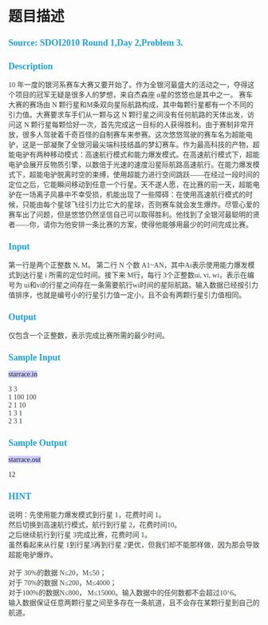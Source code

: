 # 题目描述


<h2 style="text-align:left;color:#1BA1E2;font-family:simsun;font-size:18px;margin-left:0px;">
<span style="font-family:Verdana;">Source: SDOI2010 Round 1,Day 2,Problem 3.</span> 
</h2>
<h2 style="text-align:left;color:#1BA1E2;font-family:simsun;font-size:18px;margin-left:0px;">
<span style="font-family:Verdana;"> </span> 
</h2>
<h2 style="text-align:left;color:#1BA1E2;font-family:simsun;font-size:18px;margin-left:0px;">
<span style="font-family:Verdana;">Description</span> 
</h2>
<div style="text-align:left;color:#323E32;font-family:simsun;font-size:14px;margin-left:0px;">
<span style="font-family:Verdana;">10 年一度的银河系赛车大赛又要开始了。作为全银河最盛大的活动之一，夺得这个项目的冠军无疑是很多人的梦想，来自杰森座 α星的悠悠也是其中之一。 赛车大赛的赛场由 N 颗行星和M条双向星际航路构成，其中每颗行星都有一个不同的引力值。大赛要求车手们从一颗与这 N 颗行星之间没有任何航路的天体出发，访问这 N 颗行星每颗恰好一次，首先完成这一目标的人获得胜利。由于赛制非常开放，很多人驾驶着千奇百怪的自制赛车来参赛。这次悠悠驾驶的赛车名为超能电驴，这是一部凝聚了全银河最尖端科技结晶的梦幻赛车。作为最高科技的产物，超能电驴有两种移动模式：高速航行模式和能力爆发模式。在高速航行模式下，超能电驴会展开反物质引擎，以数倍于光速的速度沿星际航路高速航行。在能力爆发模式下，超能电驴脱离时空的束缚，使用超能力进行空间跳跃——在经过一段时间的定位之后，它能瞬间移动到任意一个行星。天不遂人愿，在比赛的前一天，超能电驴在一场离子风暴中不幸受损，机能出现了一些障碍：在使用高速航行模式的时候，只能由每个星球飞往引力比它大的星球，否则赛车就会发生爆炸。尽管心爱的赛车出了问题，但是悠悠仍然坚信自己可以取得胜利。他找到了全银河最聪明的贤者——你，请你为他安排一条比赛的方案，使得他能够用最少的时间完成比赛。</span> 
</div>
<h2 style="text-align:left;color:#1BA1E2;font-family:simsun;font-size:18px;margin-left:0px;">
<span style="font-family:Verdana;">Input</span> 
</h2>
<div style="text-align:left;color:#323E32;font-family:simsun;font-size:14px;margin-left:0px;">
<span style="font-family:Verdana;">第一行是两个正整数 N, M。 第二行 N 个数 A1~AN，其中Ai表示使用能力爆发模式到达行星 i 所需的定位时间。接下来 M行，每行 3个正整数ui, vi, wi，表示在编号为 ui和vi的行星之间存在一条需要航行wi时间的星际航路。输入数据已经按引力值排序，也就是编号小的行星引力值一定小，且不会有两颗行星引力值相同。</span> 
</div>
<h2 style="text-align:left;color:#1BA1E2;font-family:simsun;font-size:18px;margin-left:0px;">
<span style="font-family:Verdana;">Output</span> 
</h2>
<div style="text-align:left;color:#323E32;font-family:simsun;font-size:14px;margin-left:0px;">
<span style="font-family:Verdana;">仅包含一个正整数，表示完成比赛所需的最少时间。</span> 
</div>
<h2 style="text-align:left;color:#1BA1E2;font-family:simsun;font-size:18px;margin-left:0px;">
<span style="font-family:Verdana;">Sample Input</span> 
</h2>
<p>
<span style="font-family:Verdana;"><span style="font-size:14px;background-color:#CCCCFF;">starrace.in</span></span> 
</p>
<div style="text-align:left;color:#323E32;font-family:simsun;font-size:14px;margin-left:0px;">
</div>
<p>
<span style="font-family:Verdana;"> </span> 
</p>
<div style="text-align:left;color:#323E32;font-family:simsun;font-size:14px;margin-left:0px;">
<span>3 3<br/>
1 100 100<br/>
2 1 10<br/>
1 3 1<br/>
2 3 1</span><span style="font-family:&#34;"> </span><span style="font-family:Verdana;"> </span> 
</div>
<h2 style="text-align:left;color:#1BA1E2;font-family:simsun;font-size:18px;margin-left:0px;">
<span style="font-family:Verdana;">Sample Output</span> 
</h2>
<p>
<span style="font-family:Verdana;"><span style="font-size:14px;background-color:#CCCCFF;">starrace.out</span></span> 
</p>
<p>
<span style="font-family:&#34;">12 </span><span style="font-family:Verdana;"> </span> 
</p>
<h2 style="text-align:left;color:#1BA1E2;font-family:simsun;font-size:18px;margin-left:0px;">
<span style="font-family:Verdana;">HINT</span> 
</h2>
<p style="text-align:left;color:#323E32;font-family:simsun;font-size:14px;margin-left:0px;">
<span style="font-family:Verdana;">说明：先使用能力爆发模式到行星 1，花费时间 1。<br/>
然后切换到高速航行模式，航行到行星 2，花费时间10。<br/>
之后继续航行到行星 3完成比赛，花费时间 1。<br/>
虽然看起来从行星 1到行星3再到行星 2更优，但我们却不能那样做，因为那会导致超能电驴爆炸。<br/>
<br/>
对于 30%的数据 N≤20，M≤50；<br/>
对于 70%的数据 N≤200，M≤4000；<br/>
对于100%的数据N≤800， M≤15000。输入数据中的任何数都不会超过10^6。<br/>
输入数据保证任意两颗行星之间至多存在一条航道，且不会存在某颗行星到自己的航道。</span> 
</p>
